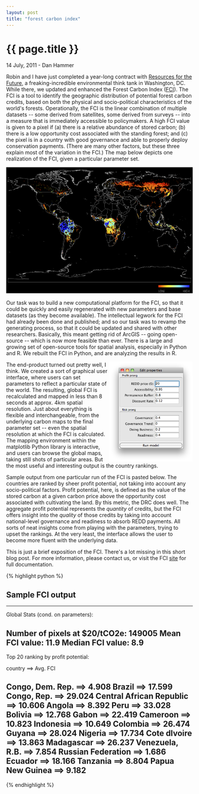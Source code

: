 ```yaml
---
layout: post
title: "forest carbon index"
---
```


{{ page.title }}
================


<p class="meta">14 July, 2011 - Dan Hammer</p>

Robin and I have just completed a year-long contract with [Resources for the Future](http://rff.org/Pages/default.aspx), a freaking-incredible environmental think tank in Washington, DC.  While there, we updated and enhanced the Forest Carbon Index ([FCI](http://www.forestcarbonindex.org/)).  The FCI is a tool to identify the geographic distribution of potential forest carbon credits, based on both the physical and socio-political characteristics of the world's forests.  Operationally, the FCI is the linear combination of multiple datasets -- some derived from satellites, some derived from surveys -- into a measure that is immediately accessible to policymakers.  A high FCI value is given to a pixel if (a) there is a relative abundance of stored carbon; (b) there is a low opportunity cost associated with the standing forest; and (c) the pixel is in a country with good governance and able to properly deploy conservation payments. (There are many other factors, but these three explain most of the variation in the FCI.)  The map below depicts one realization of the FCI, given a particular parameter set.

<center><img src="/images/fci.png" height="340" width="588"></center>

Our task was to build a new computational platform for the FCI, so that it could be quickly and easily regenerated with new parameters and base datasets (as they become available).  The intellectual legwork for the FCI had already been done and published; and so our task was to revamp the generating process, so that it could be updated and shared with other researchers.  Basically, this meant getting rid of ArcGIS -- going open-source -- which is now more feasible than ever. There is a large and growing set of open-source tools for spatial analysis, especially in Python and R.  We rebuilt the FCI in Python, and are analyzing the results in R.

<img src="/images/fcipanel.png" height="270" align="right">

The end-product turned out pretty well, I think.  We created a sort of graphical user interface, where users can set parameters to reflect a particular state of the world.  The resulting, global FCI is recalculated and mapped in less than 8 seconds at approx. 4km spatial resolution.  Just about everything is flexible and interchangeable, from the underlying carbon maps to the final parameter set -- even the spatial resolution at which the FCI is calculated.  The mapping environment within the matplotlib Python library is interactive, and users can browse the global maps, taking still shots of particular areas.  But the most useful and interesting output is the country rankings.  

Sample output from one particular run of the FCI is pasted below.  The countries are ranked by sheer profit potential, not taking into account any socio-political factors.  Profit potential, here, is defined as the value of the stored carbon at a given carbon price above the opportunity cost associated with cultivating the land.  By this metric, the DRC does well.  The aggregate profit potential represents the _quantity_ of credits, but the FCI offers insight into the _quality_ of those credits by taking into account national-level governance and readiness to absorb REDD payments.  All sorts of neat insights come from playing with the parameters, trying to upset the rankings.  At the very least, the interface allows the user to become more fluent with the underlying data.

This is just a brief exposition of the FCI.  There's a lot missing in this short blog post.  For more information, please contact us, or visit the FCI [site](http://www.forestcarbonindex.org/) for full documentation.

{% highlight python %}

   ## Sample FCI output
   ---------------------------------------------
   Global Stats (cond. on parameters):

   Number of pixels at $20/tCO2e:         149005
   Mean FCI value:                          11.9
   Median FCI value:                         8.9
   ---------------------------------------------
   Top 20 ranking by profit potential:

   country                        ==>   Avg. FCI

   Congo, Dem. Rep.               ==>      4.908
   Brazil                         ==>     17.599
   Congo, Rep.                    ==>     29.024
   Central African Republic       ==>     10.606
   Angola                         ==>      8.392
   Peru                           ==>     33.028
   Bolivia                        ==>     12.768
   Gabon                          ==>     22.419
   Cameroon                       ==>     10.823
   Indonesia                      ==>     10.649
   Colombia                       ==>     26.474
   Guyana                         ==>     28.024
   Nigeria                        ==>     17.734
   Cote dIvoire                   ==>     13.863
   Madagascar                     ==>     26.237
   Venezuela, R.B.                ==>      7.854
   Russian Federation             ==>      1.686
   Ecuador                        ==>     18.166
   Tanzania                       ==>      8.804
   Papua New Guinea               ==>      9.182
   ---------------------------------------------

{% endhighlight %}

